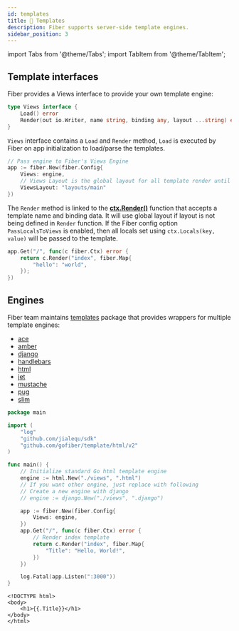 ```yaml
---
id: templates
title: 📝 Templates
description: Fiber supports server-side template engines.
sidebar_position: 3
---
```


import Tabs from '@theme/Tabs';
import TabItem from '@theme/TabItem';

## Template interfaces

Fiber provides a Views interface to provide your own template engine:

<Tabs>
<TabItem value="views" label="Views">

```go
type Views interface {
    Load() error
    Render(out io.Writer, name string, binding any, layout ...string) error
}
```
</TabItem>
</Tabs>

`Views` interface contains a `Load` and `Render` method, `Load` is executed by Fiber on app initialization to load/parse the templates.

```go
// Pass engine to Fiber's Views Engine
app := fiber.New(fiber.Config{
    Views: engine,
    // Views Layout is the global layout for all template render until override on Render function.
    ViewsLayout: "layouts/main"
})
```

The `Render` method is linked to the [**ctx.Render\(\)**](../api/ctx.md#render) function that accepts a template name and binding data. It will use global layout if layout is not being defined in `Render` function.
If the Fiber config option `PassLocalsToViews` is enabled, then all locals set using `ctx.Locals(key, value)` will be passed to the template.

```go
app.Get("/", func(c fiber.Ctx) error {
    return c.Render("index", fiber.Map{
        "hello": "world",
    });
})
```

## Engines

Fiber team maintains [templates](https://docs.gofiber.io/template) package that provides wrappers for multiple template engines:

* [ace](https://docs.gofiber.io/template/ace/)
* [amber](https://docs.gofiber.io/template/amber/)
* [django](https://docs.gofiber.io/template/django/)
* [handlebars](https://docs.gofiber.io/template/handlebars)
* [html](https://docs.gofiber.io/template/html)
* [jet](https://docs.gofiber.io/template/jet)
* [mustache](https://docs.gofiber.io/template/mustache)
* [pug](https://docs.gofiber.io/template/pug)
* [slim](https://docs.gofiber.io/template/slim)

<Tabs>
<TabItem value="example" label="Example">

```go
package main

import (
    "log"
    "github.com/jialequ/sdk"
    "github.com/gofiber/template/html/v2"
)

func main() {
    // Initialize standard Go html template engine
    engine := html.New("./views", ".html")
    // If you want other engine, just replace with following
    // Create a new engine with django
	// engine := django.New("./views", ".django")

    app := fiber.New(fiber.Config{
        Views: engine,
    })
    app.Get("/", func(c fiber.Ctx) error {
        // Render index template
        return c.Render("index", fiber.Map{
            "Title": "Hello, World!",
        })
    })

    log.Fatal(app.Listen(":3000"))
}
```
</TabItem>
<TabItem value="index" label="views/index.html">

```markup
<!DOCTYPE html>
<body>
    <h1>{{.Title}}</h1>
</body>
</html>
```
</TabItem>
</Tabs>

